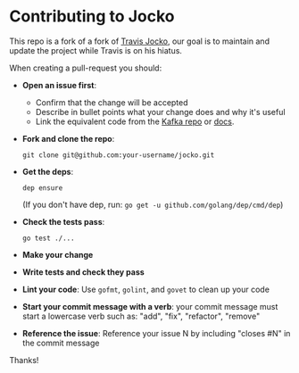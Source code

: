 # Contributing to Jocko

This repo is a fork of a fork of [Travis Jocko](https://github.com/nash-io/jocko), our goal is to maintain and update the project while Travis is on his hiatus.

When creating a pull-request you should:

- **Open an issue first**: 
    - Confirm that the change will be accepted
    - Describe in bullet points what your change does and why it's useful
    - Link the equivalent code from the [Kafka repo](https://github.com/apache/kafka) or [docs](https://kafka.apache.org/documentation).
- **Fork and clone the repo**:
    ```
    git clone git@github.com:your-username/jocko.git
    ```

- **Get the deps**:
    ```
    dep ensure
    ``` 
    (If you don't have dep, run: `go get -u github.com/golang/dep/cmd/dep`)

- **Check the tests pass**:
    ```
    go test ./...
    ```

- **Make your change**
- **Write tests and check they pass**
- **Lint your code**: Use `gofmt`, `golint`, and `govet` to clean up your code
- **Start your commit message with a verb**: your commit message must start a lowercase verb such as: "add", "fix", "refactor", "remove"
- **Reference the issue**: Reference your issue N by including "closes #N" in the commit message


Thanks!
